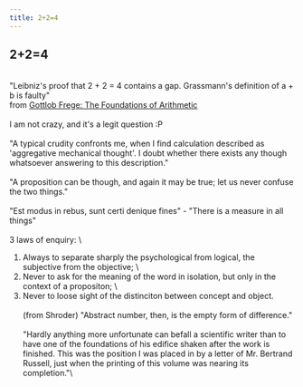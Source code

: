 ```yaml
---
title: 2+2=4
---
```



## 2+2=4
\
"Leibniz's proof that 2 + 2 = 4 contains a gap.  Grassmann's 
definition of a + b is faulty"\
from [Gottlob Frege: The Foundations of Arithmetic](../files/frege_FOA.pdf)\
\
I am not crazy, and it's a legit question :P\
\
"A typical crudity confronts me, when I find calculation described as 'aggregative mechanical thought'.  I doubt whether there exists any though whatsoever answering to this description."\
\
"A proposition can be though, and again it may be true; let us never confuse the two things."\
\
"Est modus in rebus, sunt certi denique fines" - "There is a measure in all things" \
\
3 laws of enquiry:
\
1. Always to separate sharply the psychological from logical, the subjective from the objective; \
2. Never to ask for the meaning of the word in isolation, but only in the context of a propositon; \
3. Never to loose sight of the distinciton between concept and object.\
\
(from Shroder) "Abstract number, then, is the empty form of difference."\
\
"Hardly anything more unfortunate can befall a scientific writer than to have one of the foundations of his edifice shaken after the work is finished. This was the position I was placed in by a letter of Mr. Bertrand Russell, just when the printing of this volume was nearing its completion."\